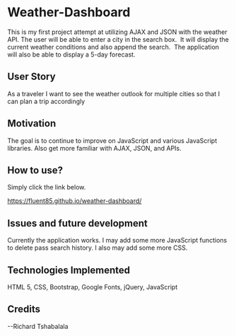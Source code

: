 # Weather-Dashboard

This is my first project attempt at utilizing AJAX and JSON with the weather API.   The user will be able to enter a city in the search box.  It will display the current weather conditions and also append the search.  The application will also be able to display a 5-day forecast.

## User Story

As a traveler
I want to see the weather outlook for multiple cities
so that I can plan a trip accordingly

## Motivation

The goal is to continue to improve on JavaScript and various JavaScript libraries.  Also get more familiar with AJAX, JSON, and APIs.  

## How to use? 

Simply click the link below.

https://fluent85.github.io/weather-dashboard/

## Issues and future development

Currently the application works.  I may add some more JavaScript functions to delete pass search history.  I also may add some more CSS.

## Technologies Implemented

HTML 5, CSS, Bootstrap, Google Fonts, jQuery, JavaScript   



## Credits

--Richard Tshabalala